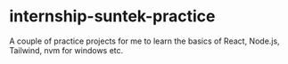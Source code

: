 # internship-suntek-practice
A couple of practice projects for me to learn the basics of React, Node.js, Tailwind, nvm for windows etc.
